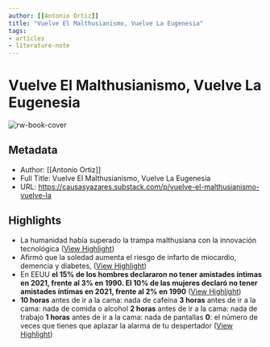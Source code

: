 ```yaml
---
author: [[Antonio Ortiz]]
title: "Vuelve El Malthusianismo, Vuelve La Eugenesia"
tags: 
- articles
- literature-note
---
```

# Vuelve El Malthusianismo, Vuelve La Eugenesia

![rw-book-cover](https://substackcdn.com/image/fetch/f_auto,q_auto:good,fl_progressive:steep/https%3A%2F%2Fsubstack-post-media.s3.amazonaws.com%2Fpublic%2Fimages%2Ff95640d7-2e4d-4fd0-85db-5bd0efa4b313_1024x1024.png)

## Metadata
- Author: [[Antonio Ortiz]]
- Full Title: Vuelve El Malthusianismo, Vuelve La Eugenesia
- URL: https://causasyazares.substack.com/p/vuelve-el-malthusianismo-vuelve-la

## Highlights
- La humanidad había superado la trampa malthusiana con la innovación tecnológica ([View Highlight](https://read.readwise.io/read/01gzv8qtc5d72tq5x99p6c24e6))
- Afirmó que la soledad aumenta el riesgo de infarto de miocardio, demencia y diabetes, ([View Highlight](https://read.readwise.io/read/01gzvtd1ts2q0fpf1rhh785fk1))
- En EEUU **el 15% de los hombres declararon no tener amistades íntimas en 2021, frente al 3% en 1990. El 10% de las mujeres declaró no tener amistades íntimas en 2021, frente al 2% en 1990** ([View Highlight](https://read.readwise.io/read/01gzvtesecrg7y3g9bedvmmkpx))
- **10 horas** antes de ir a la cama: nada de cafeína
  **3 horas** antes de ir a la cama: nada de comida o alcohol
  **2 horas** antes de ir a la cama: nada de trabajo
  **1 horas** antes de ir a la cama: nada de pantallas
  **0**: el número de veces que tienes que aplazar la alarma de tu despertador ([View Highlight](https://read.readwise.io/read/01gzvtpfz5dvh4d8xa41km3yb2))
